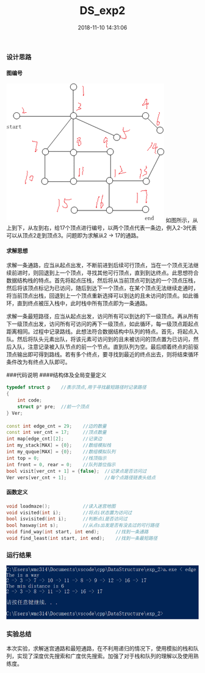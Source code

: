 ﻿---
title: DS_exp2
date: 2018-11-10 14:31:06
categories:
 - DataStructure
 - Cpp
tags:
 - Stack
 - Queue
 - 迷宫问题
---
<!--more-->
### 设计思路
#### 图编号
![图编号](DS-exp2/graph.png)
如图所示，从上到下，从左到右，给17个顶点进行编号，以两个顶点代表一条边，例入2-3代表可以从顶点2走到顶点3。问题即为求解从2 -> 17的通路。
#### 求解思想
求解一条通路，应当从起点出发，不断前进到后续可行顶点，当在一个顶点无法继续前进时，则回退到上一个顶点，寻找其他可行顶点，直到到达终点。此思想符合数据结构栈的特点。首先将起点压栈，然后将从当前顶点可到达的一个顶点压栈，然后将该顶点标记为已访问，随后到达下一个顶点，在某个顶点无法继续走通时，将当前顶点出栈，回退到上一个顶点重新选择可以到达的且未访问的顶点。如此循环，直到终点被压入栈中，此时栈中所有顶点即为一条通路。

求解一条最短路径，应当从起点出发，访问所有可以到达的下一级顶点。再从所有下一级顶点出发，访问所有可访问的再下一级顶点，如此循环，每一级顶点距起点距离相同。过程中记录路线。此想法符合数据结构中队列的特点。首先，将起点入队。然后将队头元素出队，将该元素可访问到的且未被访问的顶点置为已访问，然后入队，注意记录被入队节点的前一个节点。直到队列为空。最后顺着终点的前驱顶点输出即可得到路线。若有多个终点，要寻找到最近的终点出去，则将结束循环条件改为有终点入队即可。

###代码说明
####结构体及全局变量定义
```cpp
typedef struct p    //表示顶点,用于寻找最短路径时记录路径
{
    int code;
    struct p* pre;  //前一个顶点
} Ver;

const int edge_cnt = 29;    //边的数量
const int ver_cnt = 17;     //顶点数量
int map[edge_cnt][2];       //记录边
int my_stack[MAX] = {0};    //数组模拟栈
int my_quque[MAX] = {0};    //数组模拟队列
int top = 0;                //栈顶指示
int front = 0, rear = 0;    //队列首位指示
bool visit[ver_cnt + 1] = {false};  //记录点是否访问过
Ver vers[ver_cnt + 1];              //每个点路径链表头结点
```
#### 函数定义
```cpp
void loadmaze();            //读入迷宫地图
void visited(int i);        //将点i状态置为访问过
bool isvisited(int i);      //判断点i是否访问过
bool hasway(int s);         //从点s出发是否有没去过的可行路径
void find_way(int start, int end);      //找到一条通路
void find_least(int start, int end);    //找到一条最短路径
```

### 运行结果
![运行结果](DS-exp2/ret.png)
### 实验总结
本次实验，求解迷宫通路和最短通路，在不利用递归的情况下，使用模拟的栈和队列，实现了深度优先搜索和广度优先搜索。加强了对于栈和队列的理解以及使用熟练度。